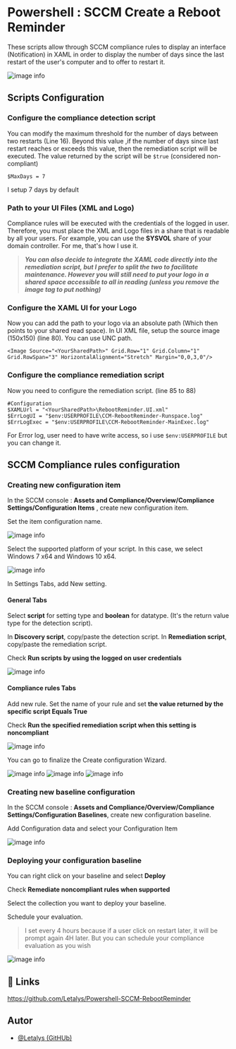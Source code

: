 
# Powershell : SCCM Create a Reboot Reminder

These scripts allow through SCCM compliance rules to display an interface (Notification) in XAML in order to display the number of days since the last restart of the user's computer and to offer to restart it.

![image info](./Screenshots/SampleDisplay.png)

## Scripts Configuration

### Configure the compliance detection script

You can modify the maximum threshold for the number of days between two restarts (Line 16). Beyond this value ,if the number of days since last restart reaches or exceeds this value, then the remediation script will be executed. The value returned by the script will be ``$true`` (considered non-compliant)

```
$MaxDays = 7
```

I setup 7 days by default

### Path to your UI Files (XML and Logo)

Compliance rules will be executed with the credentials of the logged in user. Therefore, you must place the XML and Logo files in a share that is readable by all your users. For example, you can use the **SYSVOL** share of your domain controller. For me, that's how I use it.


>***You can also decide to integrate the XAML code directly into the remediation script, but I prefer to split the two to facilitate maintenance. However you will still need to put your logo in a shared space accessible to all in reading (unless you remove the image tag to put nothing)***

### Configure the XAML UI for your Logo

Now you can add the path to your logo via an absolute path (Which then points to your shared read space).
In UI XML file, setup the source image (150x150) (line 80). You can use UNC path.

```
<Image Source="<YourSharedPath>" Grid.Row="1" Grid.Column="1" Grid.RowSpan="3" HorizontalAlignment="Stretch" Margin="0,0,3,0"/>
```

### Configure the compliance remediation script

Now you need to configure the remediation script. (line 85 to 88)

```
#Configuration
$XAMLUrl = "<YourSharedPath>\RebootReminder.UI.xml"
$ErrLogUI = "$env:USERPROFILE\CCM-RebootReminder-Runspace.log"
$ErrLogExec = "$env:USERPROFILE\CCM-RebootReminder-MainExec.log"
```

For Error log, user need to have write access, so i use ``$env:USERPROFILE`` but you can change it.

## SCCM Compliance rules configuration

### Creating new configuration item

In the SCCM console : **Assets and Compliance/Overview/Compliance Settings/Configuration Items** , create new configuration item.

Set the item configuration name.

![image info](./Screenshots/1.png)

Select the supported platform of your script. In this case, we select Windows 7 x64 and Windows 10 x64.

![image info](./Screenshots/2.png)

In Settings Tabs, add New setting. 

#### General Tabs

Select **script** for setting type and **boolean** for datatype. (It's the return value type for the detection script).

In **Discovery script**, copy/paste the detection script.
In **Remediation script**, copy/paste the remediation script.

Check **Run scripts by using the logged on user credentials**

![image info](./Screenshots/4.png)

#### Compliance rules Tabs

Add new rule.
Set the name of your rule and set **the value returned by the specific script Equals True**

Check **Run the specified remediation script when this setting is noncompliant**

![image info](./Screenshots/6.png)

You can go to finalize the Create configuration Wizard.

![image info](./Screenshots/7.png) ![image info](./Screenshots/9.png)
![image info](./Screenshots/10.png)

### Creating new baseline configuration

In the SCCM console : **Assets and Compliance/Overview/Compliance Settings/Configuration Baselines**, create new configuration baseline.

Add Configuration data and select your Configuration Item

![image info](./Screenshots/11.png)

### Deploying your configuration baseline

You can right click on your baseline and select **Deploy**

Check **Remediate noncompliant rules when supported**

Select the collection you want to deploy your baseline.

Schedule your evaluation.

> I set every 4 hours because if a user click on restart later, it will be prompt again 4H later.
> But you can schedule your compliance evaluation as you wish

![image info](./Screenshots/12.png)

## 🔗 Links
https://github.com/Letalys/Powershell-SCCM-RebootReminder


## Autor
- [@Letalys (GitHUb)](https://www.github.com/Letalys)